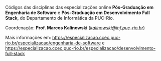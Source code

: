 Códigos das disciplinas das especializações online **Pós-Graduação em Engenharia de Software** e **Pós-Graduação em Desenvolvimento Full Stack**, do Departamento de Informática da PUC-Rio.

Coordenação: **Prof. Marcos Kalinowski** (*kalinowski@inf.puc-rio.br*)

Mais informações em: https://especializacao.ccec.puc-rio.br/especializacao/engenharia-de-software e https://especializacao.ccec.puc-rio.br/especializacao/desenvolvimento-full-stack

